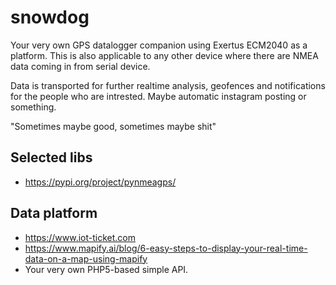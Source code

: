 # snowdog
Your very own GPS datalogger companion using Exertus ECM2040 as a platform. This is also applicable to any other device where there are NMEA data coming in from serial device.

Data is transported for further realtime analysis, geofences and notifications for the people who are intrested. Maybe automatic instagram posting or something. 

"Sometimes maybe good, sometimes maybe shit"

## Selected libs
  - https://pypi.org/project/pynmeagps/

## Data platform
  - https://www.iot-ticket.com
  - https://www.mapify.ai/blog/6-easy-steps-to-display-your-real-time-data-on-a-map-using-mapify
  - Your very own PHP5-based simple API.

  
